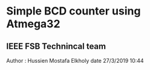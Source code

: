 # Simple BCD counter using Atmega32
## IEEE FSB Technincal team
Author : Hussien Mostafa Elkholy
date 27/3/2019 10:44
